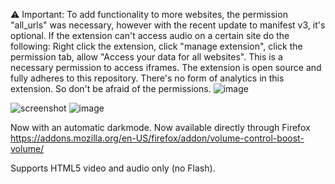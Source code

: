 ⚠ Important: To add functionality to more websites, the permission "all_urls" was necessary, however with the recent update to manifest v3, it's optional. If the extension can't access audio on a certain site do the following: Right click the extension, click "manage extension", click the permission tab, allow "Access your data for all websites". This is a necessary permission to access iframes. The extension is open source and fully adheres to this repository. There's no form of analytics in this extension. So don't be afraid of the permissions.
![image](https://github.com/Chaython/volumecontrol/assets/6486343/8e2f96b7-622e-43e5-9a05-c47fb3f37f22)


![screenshot](https://i.imgur.com/5WJa1Ku.png)
![image](https://user-images.githubusercontent.com/6486343/167278608-9cb61b61-4fd6-4ba4-a380-b8112c67eec5.png)


Now with an automatic darkmode. Now available directly through Firefox https://addons.mozilla.org/en-US/firefox/addon/volume-control-boost-volume/

Supports HTML5 video and audio only (no Flash).
